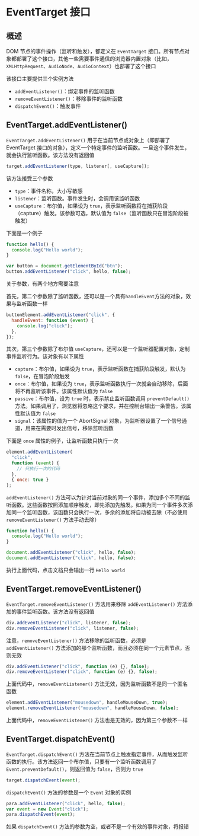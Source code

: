 # EventTarget 接口

## 概述

DOM 节点的事件操作（监听和触发），都定义在 `EventTarget` 接口。所有节点对象都部署了这个接口，其他一些需要事件通信的浏览器内置对象（比如，`XMLHttpRequest`、`AudioNode`、`AudioContext`）也部署了这个接口

该接口主要提供三个实例方法

- `addEventListener()`：绑定事件的监听函数
- `removeEventListener()`：移除事件的监听函数
- `dispatchEvent()`：触发事件

## EventTarget.addEventListener()

`EventTarget.addEventListener()` 用于在当前节点或对象上（即部署了 EventTarget 接口的对象），定义一个特定事件的监听函数。一旦这个事件发生，就会执行监听函数。该方法没有返回值

```js
target.addEventListener(type, listener[, useCapture]);
```

该方法接受三个参数

- `type`：事件名称，大小写敏感
- `listener`：监听函数。事件发生时，会调用该监听函数
- `useCapture`：布尔值，如果设为 `true`，表示监听函数将在捕获阶段（capture）触发。该参数可选，默认值为 `false`（监听函数只在冒泡阶段被触发）

下面是一个例子

```js
function hello() {
  console.log("Hello world");
}

var button = document.getElementById("btn");
button.addEventListener("click", hello, false);
```

关于参数，有两个地方需要注意

首先，第二个参数除了监听函数，还可以是一个具有`handleEvent`方法的对象，效果与监听函数一样

```js
buttonElement.addEventListener("click", {
  handleEvent: function (event) {
    console.log("click");
  },
});
```

其次，第三个参数除了布尔值 `useCapture`，还可以是一个监听器配置对象，定制事件监听行为。该对象有以下属性

- `capture`：布尔值，如果设为 `true`，表示监听函数在捕获阶段触发，默认为 `false`，在冒泡阶段触发
- `once`：布尔值，如果设为 `true`，表示监听函数执行一次就会自动移除，后面将不再监听该事件。该属性默认值为 `false`
- `passive`：布尔值，设为 `true` 时，表示禁止监听函数调用 `preventDefault()` 方法。如果调用了，浏览器将忽略这个要求，并在控制台输出一条警告。该属性默认值为 `false`
- `signal`：该属性的值为一个 AbortSignal 对象，为监听器设置了一个信号通道，用来在需要时发出信号，移除监听函数

下面是 `once` 属性的例子，让监听函数只执行一次

```js
element.addEventListener(
  "click",
  function (event) {
    // 只执行一次的代码
  },
  { once: true }
);
```

`addEventListener()` 方法可以为针对当前对象的同一个事件，添加多个不同的监听函数。这些函数按照添加顺序触发，即先添加先触发。如果为同一个事件多次添加同一个监听函数，该函数只会执行一次，多余的添加将自动被去除（不必使用 `removeEventListener()` 方法手动去除）

```js
function hello() {
  console.log("Hello world");
}

document.addEventListener("click", hello, false);
document.addEventListener("click", hello, false);
```

执行上面代码，点击文档只会输出一行 `Hello world`

## EventTarget.removeEventListener()

`EventTarget.removeEventListener()` 方法用来移除 `addEventListener()` 方法添加的事件监听函数。该方法没有返回值

```js
div.addEventListener("click", listener, false);
div.removeEventListener("click", listener, false);
```

注意，`removeEventListener()` 方法移除的监听函数，必须是 `addEventListener()` 方法添加的那个监听函数，而且必须在同一个元素节点，否则无效

```js
div.addEventListener("click", function (e) {}, false);
div.removeEventListener("click", function (e) {}, false);
```

上面代码中，`removeEventListener()` 方法无效，因为监听函数不是同一个匿名函数

```js
element.addEventListener("mousedown", handleMouseDown, true);
element.removeEventListener("mousedown", handleMouseDown, false);
```

上面代码中，`removeEventListener()` 方法也是无效的，因为第三个参数不一样

## EventTarget.dispatchEvent()

`EventTarget.dispatchEvent()` 方法在当前节点上触发指定事件，从而触发监听函数的执行。该方法返回一个布尔值，只要有一个监听函数调用了 `Event.preventDefault()`，则返回值为 `false`，否则为 `true`

```js
target.dispatchEvent(event);
```

`dispatchEvent()` 方法的参数是一个 `Event` 对象的实例

```js
para.addEventListener("click", hello, false);
var event = new Event("click");
para.dispatchEvent(event);
```

如果 `dispatchEvent()` 方法的参数为空，或者不是一个有效的事件对象，将报错
